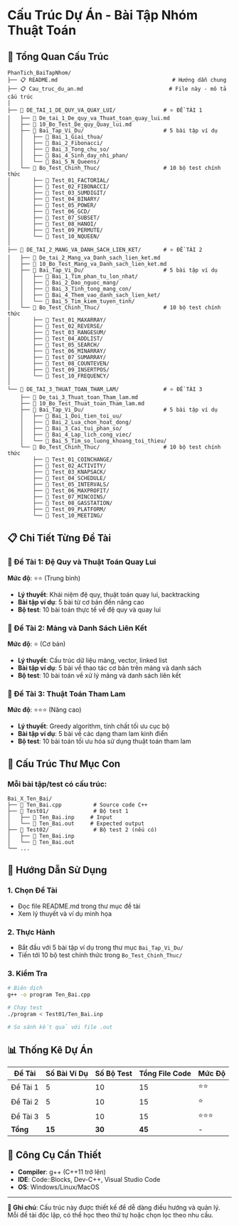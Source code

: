 # Cấu Trúc Dự Án - Bài Tập Nhóm Thuật Toán

## 📁 Tổng Quan Cấu Trúc

```
PhanTich_BaiTapNhom/
├── 📋 README.md                                    # Hướng dẫn chung
├── 📋 Cau_truc_du_an.md                           # File này - mô tả cấu trúc
│
├── 📂 DE_TAI_1_DE_QUY_VA_QUAY_LUI/               # ⭐ ĐỀ TÀI 1
│   ├── 📄 De_tai_1_De_quy_va_Thuat_toan_quay_lui.md
│   ├── 📄 10_Bo_Test_De_quy_Quay_lui.md
│   ├── 📂 Bai_Tap_Vi_Du/                         # 5 bài tập ví dụ
│   │   ├── 📂 Bai_1_Giai_thua/
│   │   ├── 📂 Bai_2_Fibonacci/
│   │   ├── 📂 Bai_3_Tong_chu_so/
│   │   ├── 📂 Bai_4_Sinh_day_nhi_phan/
│   │   └── 📂 Bai_5_N_Queens/
│   └── 📂 Bo_Test_Chinh_Thuc/                    # 10 bộ test chính thức
│       ├── 📂 Test_01_FACTORIAL/
│       ├── 📂 Test_02_FIBONACCI/
│       ├── 📂 Test_03_SUMDIGIT/
│       ├── 📂 Test_04_BINARY/
│       ├── 📂 Test_05_POWER/
│       ├── 📂 Test_06_GCD/
│       ├── 📂 Test_07_SUBSET/
│       ├── 📂 Test_08_HANOI/
│       ├── 📂 Test_09_PERMUTE/
│       └── 📂 Test_10_NQUEEN/
│
├── 📂 DE_TAI_2_MANG_VA_DANH_SACH_LIEN_KET/       # ⭐ ĐỀ TÀI 2
│   ├── 📄 De_tai_2_Mang_va_Danh_sach_lien_ket.md
│   ├── 📄 10_Bo_Test_Mang_va_Danh_sach_lien_ket.md
│   ├── 📂 Bai_Tap_Vi_Du/                         # 5 bài tập ví dụ
│   │   ├── 📂 Bai_1_Tim_phan_tu_lon_nhat/
│   │   ├── 📂 Bai_2_Dao_nguoc_mang/
│   │   ├── 📂 Bai_3_Tinh_tong_mang_con/
│   │   ├── 📂 Bai_4_Them_vao_danh_sach_lien_ket/
│   │   └── 📂 Bai_5_Tim_kiem_tuyen_tinh/
│   └── 📂 Bo_Test_Chinh_Thuc/                    # 10 bộ test chính thức
│       ├── 📂 Test_01_MAXARRAY/
│       ├── 📂 Test_02_REVERSE/
│       ├── 📂 Test_03_RANGESUM/
│       ├── 📂 Test_04_ADDLIST/
│       ├── 📂 Test_05_SEARCH/
│       ├── 📂 Test_06_MINARRAY/
│       ├── 📂 Test_07_SUMARRAY/
│       ├── 📂 Test_08_COUNTEVEN/
│       ├── 📂 Test_09_INSERTPOS/
│       └── 📂 Test_10_FREQUENCY/
│
└── 📂 DE_TAI_3_THUAT_TOAN_THAM_LAM/              # ⭐ ĐỀ TÀI 3
    ├── 📄 De_tai_3_Thuat_toan_Tham_lam.md
    ├── 📄 10_Bo_Test_Thuat_toan_Tham_lam.md
    ├── 📂 Bai_Tap_Vi_Du/                         # 5 bài tập ví dụ
    │   ├── 📂 Bai_1_Doi_tien_toi_uu/
    │   ├── 📂 Bai_2_Lua_chon_hoat_dong/
    │   ├── 📂 Bai_3_Cai_tui_phan_so/
    │   ├── 📂 Bai_4_Lap_lich_cong_viec/
    │   └── 📂 Bai_5_Tim_so_luong_khoang_toi_thieu/
    └── 📂 Bo_Test_Chinh_Thuc/                    # 10 bộ test chính thức
        ├── 📂 Test_01_COINCHANGE/
        ├── 📂 Test_02_ACTIVITY/
        ├── 📂 Test_03_KNAPSACK/
        ├── 📂 Test_04_SCHEDULE/
        ├── 📂 Test_05_INTERVALS/
        ├── 📂 Test_06_MAXPROFIT/
        ├── 📂 Test_07_MINCOINS/
        ├── 📂 Test_08_GASSTATION/
        ├── 📂 Test_09_PLATFORM/
        └── 📂 Test_10_MEETING/
```

## 📋 Chi Tiết Từng Đề Tài

### 🔹 Đề Tài 1: Đệ Quy và Thuật Toán Quay Lui
**Mức độ**: ⭐⭐ (Trung bình)
- **Lý thuyết**: Khái niệm đệ quy, thuật toán quay lui, backtracking
- **Bài tập ví dụ**: 5 bài từ cơ bản đến nâng cao
- **Bộ test**: 10 bài toán thực tế về đệ quy và quay lui

### 🔹 Đề Tài 2: Mảng và Danh Sách Liên Kết  
**Mức độ**: ⭐ (Cơ bản)
- **Lý thuyết**: Cấu trúc dữ liệu mảng, vector, linked list
- **Bài tập ví dụ**: 5 bài về thao tác cơ bản trên mảng và danh sách
- **Bộ test**: 10 bài toán về xử lý mảng và danh sách liên kết

### 🔹 Đề Tài 3: Thuật Toán Tham Lam
**Mức độ**: ⭐⭐⭐ (Nâng cao)
- **Lý thuyết**: Greedy algorithm, tính chất tối ưu cục bộ
- **Bài tập ví dụ**: 5 bài về các dạng tham lam kinh điển
- **Bộ test**: 10 bài toán tối ưu hóa sử dụng thuật toán tham lam

## 📁 Cấu Trúc Thư Mục Con

### Mỗi bài tập/test có cấu trúc:
```
Bai_X_Ten_Bai/
├── 📄 Ten_Bai.cpp          # Source code C++
├── 📂 Test01/              # Bộ test 1
│   ├── 📄 Ten_Bai.inp     # Input
│   └── 📄 Ten_Bai.out     # Expected output
├── 📂 Test02/              # Bộ test 2 (nếu có)
│   ├── 📄 Ten_Bai.inp
│   └── 📄 Ten_Bai.out
└── ...
```

## 🎯 Hướng Dẫn Sử Dụng

### 1. Chọn Đề Tài
- Đọc file README.md trong thư mục đề tài
- Xem lý thuyết và ví dụ minh họa

### 2. Thực Hành
- Bắt đầu với 5 bài tập ví dụ trong thư mục `Bai_Tap_Vi_Du/`
- Tiến tới 10 bộ test chính thức trong `Bo_Test_Chinh_Thuc/`

### 3. Kiểm Tra
```bash
# Biên dịch
g++ -o program Ten_Bai.cpp

# Chạy test
./program < Test01/Ten_Bai.inp

# So sánh kết quả với file .out
```

## 📊 Thống Kê Dự Án

| Đề Tài | Số Bài Ví Dụ | Số Bộ Test | Tổng File Code | Mức Độ |
|---------|---------------|------------|----------------|---------|
| Đề Tài 1 | 5 | 10 | 15 | ⭐⭐ |
| Đề Tài 2 | 5 | 10 | 15 | ⭐ |
| Đề Tài 3 | 5 | 10 | 15 | ⭐⭐⭐ |
| **Tổng** | **15** | **30** | **45** | - |

## 🔧 Công Cụ Cần Thiết

- **Compiler**: g++ (C++11 trở lên)
- **IDE**: Code::Blocks, Dev-C++, Visual Studio Code
- **OS**: Windows/Linux/MacOS

---

**📝 Ghi chú**: Cấu trúc này được thiết kế để dễ dàng điều hướng và quản lý. Mỗi đề tài độc lập, có thể học theo thứ tự hoặc chọn lọc theo nhu cầu.